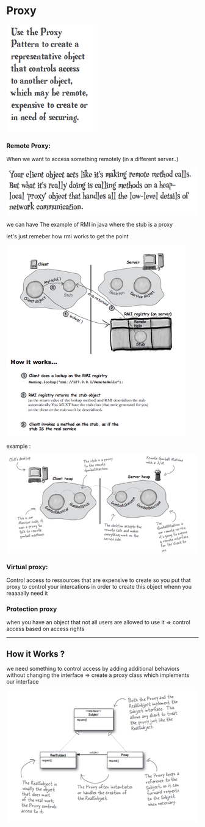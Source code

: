# Proxy

![Proxy%207db54ce03ab74640a1c34f81116a9f91/Untitled.png](Proxy%207db54ce03ab74640a1c34f81116a9f91/Untitled.png)

### Remote Proxy:

 When we want to access something remotely (in a different server..)  

![Proxy%207db54ce03ab74640a1c34f81116a9f91/Untitled%201.png](Proxy%207db54ce03ab74640a1c34f81116a9f91/Untitled%201.png)

we can have The example of RMI in java where the stub is a proxy 

let's just remeber how rmi works to get the point 

![Proxy%207db54ce03ab74640a1c34f81116a9f91/Untitled%202.png](Proxy%207db54ce03ab74640a1c34f81116a9f91/Untitled%202.png)

example :

![Proxy%207db54ce03ab74640a1c34f81116a9f91/Untitled%203.png](Proxy%207db54ce03ab74640a1c34f81116a9f91/Untitled%203.png)

### Virtual proxy:

Control access to ressources that are expensive to create  so you put that proxy to control your intercations in order to create this object whenn you reaaaally need it 

### Protection proxy

when you have an object that not all users are allowed to use it ⇒ control access based on access rights

---

## How it Works ?

we need something to control access by adding additional behaviors without changing the interface ⇒ create a proxy class which implements our interface 

![Proxy%207db54ce03ab74640a1c34f81116a9f91/Untitled%204.png](Proxy%207db54ce03ab74640a1c34f81116a9f91/Untitled%204.png)